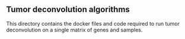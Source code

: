 ## Tumor deconvolution algorithms

This directory contains the docker files and code required to run tumor deconvolution on a single matrix of genes and samples.

